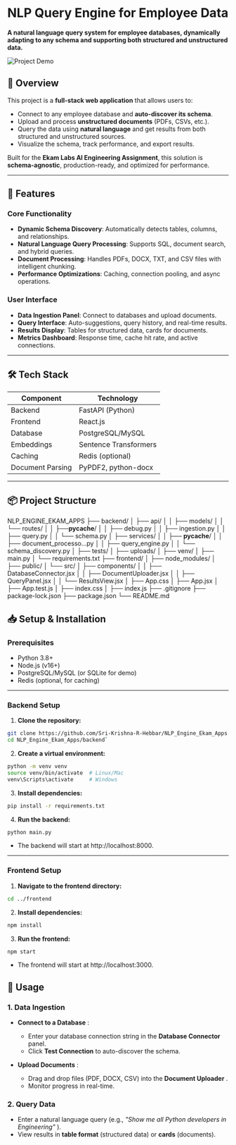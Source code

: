 # NLP Query Engine for Employee Data

**A natural language query system for employee databases, dynamically adapting to any schema and supporting both structured and unstructured data.**

![Project Demo](https://via.placeholder.com/800x400?text=Demo+Video+Placeholder)

## 📌 Overview

This project is a **full-stack web application** that allows users to:

- Connect to any employee database and **auto-discover its schema**.
- Upload and process **unstructured documents** (PDFs, CSVs, etc.).
- Query the data using **natural language** and get results from both structured and unstructured sources.
- Visualize the schema, track performance, and export results.

Built for the **Ekam Labs AI Engineering Assignment**, this solution is **schema-agnostic**, production-ready, and optimized for performance.

---

## 🚀 Features

### Core Functionality

- **Dynamic Schema Discovery**: Automatically detects tables, columns, and relationships.
- **Natural Language Query Processing**: Supports SQL, document search, and hybrid queries.
- **Document Processing**: Handles PDFs, DOCX, TXT, and CSV files with intelligent chunking.
- **Performance Optimizations**: Caching, connection pooling, and async operations.

### User Interface

- **Data Ingestion Panel**: Connect to databases and upload documents.
- **Query Interface**: Auto-suggestions, query history, and real-time results.
- **Results Display**: Tables for structured data, cards for documents.
- **Metrics Dashboard**: Response time, cache hit rate, and active connections.

---

## 🛠️ Tech Stack

| Component        | Technology            |
| ---------------- | --------------------- |
| Backend          | FastAPI (Python)      |
| Frontend         | React.js              |
| Database         | PostgreSQL/MySQL      |
| Embeddings       | Sentence Transformers |
| Caching          | Redis (optional)      |
| Document Parsing | PyPDF2, python-docx   |

---

## 📦 Project Structure

   NLP_ENGINE_EKAM_APPS
		├── backend/
		│   ├── api/
		│   │   ├── models/
		│   │   └── routes/
		│   │       ├──__pycache__/
		│   │       ├── debug.py
		│   │       ├── ingestion.py
		│   │       ├── query.py
		│   │       └── schema.py
		│   ├── services/
		│   │   ├── __pycache__/
		│   │   ├── document_processo...py
		│   │   ├── query_engine.py
		│   │   └── schema_discovery.py
		│   ├── tests/
		│   ├── uploads/
		│   ├── venv/
		│   ├── main.py
		│   └── requirements.txt
		├── frontend/
		│   ├── node_modules/
		│   ├── public/
		│   └── src/
		│       ├── components/
		│       │   ├── DatabaseConnector.jsx
		│       │   ├── DocumentUploader.jsx
		│       │   ├── QueryPanel.jsx
		│       │   └── ResultsView.jsx
		│       ├── App.css
		│       ├── App.jsx
		│       ├── App.test.js
		│       ├── index.css
		│       ├── index.js
		├── .gitignore
		├── package-lock.json
		├── package.json
		└── README.md

## 📥 Setup & Installation

### Prerequisites

- Python 3.8+
- Node.js (v16+)
- PostgreSQL/MySQL (or SQLite for demo)
- Redis (optional, for caching)

---

### Backend Setup

1. **Clone the repository:**

```bash
git clone https://github.com/Sri-Krishna-R-Hebbar/NLP_Engine_Ekam_Apps.git
cd NLP_Engine_Ekam_Apps/backend`
```

2. **Create a virtual environment:**

```bash
python -m venv venv
source venv/bin/activate  # Linux/Mac
venv\Scripts\activate     # Windows
```

3. **Install dependencies:**

```bash
pip install -r requirements.txt
```

4. **Run the backend:**

```bash
python main.py
```

- The backend will start at http://localhost:8000.

---

### Frontend Setup

1. **Navigate to the frontend directory:**

```bash
cd ../frontend
```

2. **Install dependencies:**

```bash
npm install
```

3. **Run the frontend:**

```bash
npm start
```

- The frontend will start at http://localhost:3000.


## 🎯 Usage

### 1. Data Ingestion

* **Connect to a Database** :

  * Enter your database connection string in the **Database Connector** panel.
  * Click **Test Connection** to auto-discover the schema.
* **Upload Documents** :

  * Drag and drop files (PDF, DOCX, CSV) into the  **Document Uploader** .
  * Monitor progress in real-time.

### 2. Query Data

* Enter a natural language query (e.g.,  *"Show me all Python developers in Engineering"* ).
* View results in **table format** (structured data) or **cards** (documents).
